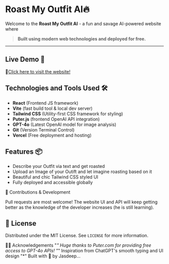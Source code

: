 # Roast My Outfit AI🔥

Welcome to the **Roast My Outfit AI** - a fun and savage AI-powered website where 

>**Built using modern web technologies and deployed for free.**
---

## Live Demo 👘 
🔗[Click here to visit the website!](https://roast-my-outfit.vercel.app/)

## Technologies and Tools Used 🛠️ 

- **React** (Frontend JS framework)
- **Vite** (fast build tool & local dev server)
- **Tailwind CSS** (Utility-first CSS framework for styling)
- **Puter.js** (frontend OpenAI API integration)
- **GPT-4o** (Latest OpenAI model for image analysis)
- **Git** (Version Terminal Control)
- **Vercel** (Free deployment and hosting)

## Features 📦

- Describe your Outfit via text and get roasted
- Upload an Image of your Outift and let imagine roasting based on it
- Beautiful and chic Tailwind CSS styled UI
- Fully deployed and accessible globally

🤝 Contributions & Development

Pull requests are most welcome! The website UI and API will keep getting better as the knowledge of the developer increases (he is still learning).

## 📜 License

Distributed under the MIT License. See `LICENSE` for more information.

🙌🏼 Acknowledgements
"*" Huge thanks to Puter.com for providing free access to GPT-4o APIs!
"*" Inspiration from ChatGPT's smooth typing and UI design
"*" Built with 💖 by Jasdeep...
